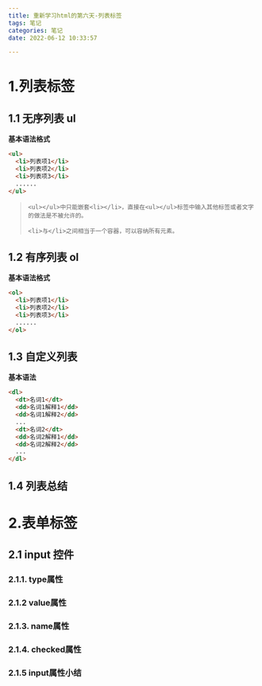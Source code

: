 ```yaml
---
title: 重新学习html的第六天-列表标签
tags: 笔记
categories: 笔记
date: 2022-06-12 10:33:57

---
```


# 1.列表标签

## 1.1 无序列表 ul

**基本语法格式**

```html
<ul>
  <li>列表项1</li>
  <li>列表项2</li>
  <li>列表项3</li>
  ......
</ul>

```

> `<ul></ul>中只能嵌套<li></li>，直接在<ul></ul>标签中输入其他标签或者文字的做法是不被允许的。`
>
> `<li>与</li>之间相当于一个容器，可以容纳所有元素。`

## 1.2 有序列表 ol

**基本语法格式**

```html
<ol>
  <li>列表项1</li>
  <li>列表项2</li>
  <li>列表项3</li>
  ......
</ol>
```



## 1.3 自定义列表

**基本语法**

```html
<dl>
  <dt>名词1</dt>
  <dd>名词1解释1</dd>
  <dd>名词1解释2</dd>
  ...
  <dt>名词2</dt>
  <dd>名词2解释1</dd>
  <dd>名词2解释2</dd>
  ...
</dl>
```



## 1.4 列表总结

# 2.表单标签

## 2.1 input 控件

### 2.1.1. type属性

### 2.1.2 value属性

### 2.1.3. name属性

### 2.1.4. checked属性

### 2.1.5 input属性小结